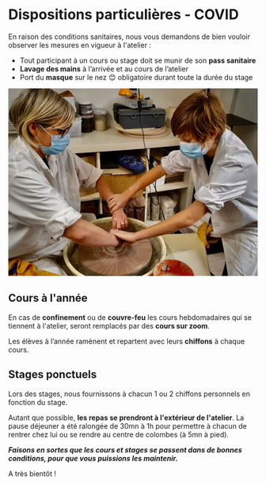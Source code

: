 # Dispositions particulières - COVID  

En raison des conditions sanitaires, nous vous demandons de bien vouloir observer les mesures en vigueur à l'atelier :
-	Tout participant à un cours ou stage doit se munir de son **pass sanitaire**  
-	**Lavage des mains** à l’arrivée et au cours de l’atelier  
-	Port du **masque** sur le nez 😊 obligatoire durant toute la durée du stage  

<img src="/images/parents-enfants-tournage-stages-poterie-fansdeterre-ceramique-colombes-paris.jpeg" class="image-horiz">

## Cours à l'année  
En cas de **confinement** ou de **couvre-feu** les cours hebdomadaires qui se tiennent à l'atelier, seront remplacés par des **cours sur zoom**.  

Les élèves à l’année ramènent et repartent avec leurs **chiffons** à chaque cours. 

## Stages ponctuels  
Lors des stages, nous fournissons à chacun 1 ou 2 chiffons personnels en fonction du stage.  

Autant que possible, **les repas se prendront à l'extérieur de l'atelier**. La pause déjeuner a été ralongée de 30mn à 1h pour permettre à chacun de rentrer chez lui ou se rendre au centre de colombes (à 5mn à pied).  

**_Faisons en sortes que les cours et stages se passent dans de bonnes conditions, pour que vous puissions les maintenir._**  

A très bientôt !  

